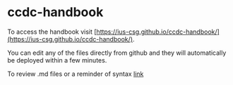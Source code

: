 # ccdc-handbook

To access the handbook visit [https://ius-csg.github.io/ccdc-handbook/](https://ius-csg.github.io/ccdc-handbook/).

You can edit any of the files directly from github and they will automatically be deployed within a few minutes.

To review .md files or a reminder of syntax [link](https://markdownlivepreview.com)
